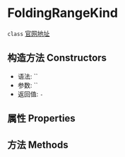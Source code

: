 # FoldingRangeKind
`class` [官网地址](https://microsoft.github.io/monaco-editor/docs.html#classes/languages.FoldingRangeKind.html)

## 构造方法 Constructors
+ 语法: ``
+ 参数: ``
+ 返回值: `-`
## 属性 Properties
## 方法 Methods